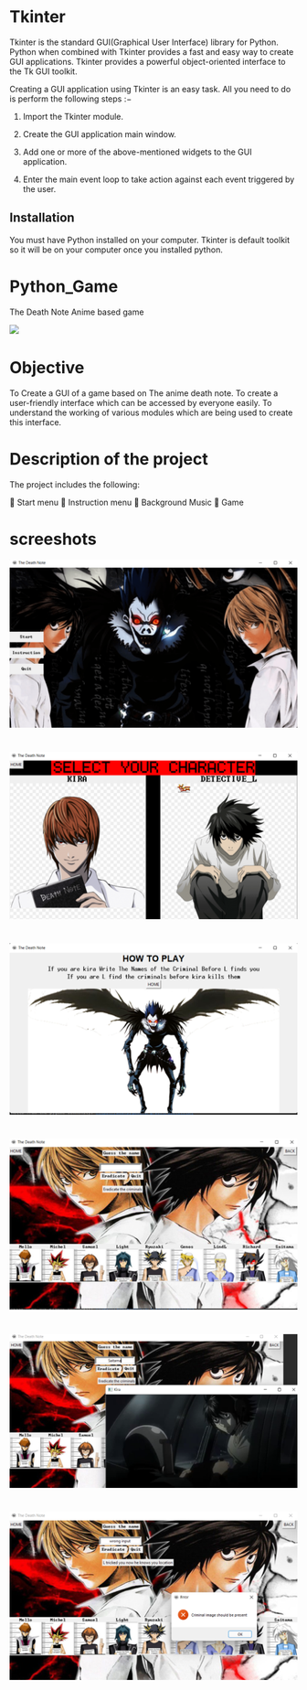 # Tkinter

Tkinter is the standard GUI(Graphical User Interface) library for Python. Python when combined with Tkinter provides a fast and easy way to create GUI applications. Tkinter provides a powerful object-oriented interface to the Tk GUI toolkit.

Creating a GUI application using Tkinter is an easy task. All you need to do is perform the following steps :−

  1. Import the Tkinter module.

  2. Create the GUI application main window.

  3. Add one or more of the above-mentioned widgets to the GUI application.

  4. Enter the main event loop to take action against each event triggered by the user. 

## Installation

You must have Python installed on your computer.
Tkinter is default toolkit so it will be on your computer once you installed python.

# Python_Game
The Death Note Anime based game


![](Python_Game/1.png)

# Objective
To Create a GUI of a game based on The anime death note.
To create a user-friendly interface which can be accessed by everyone easily.
To understand the working of various modules which are being used to create this interface.

# Description of the project
The project includes the following:

 Start menu
 Instruction menu
 Background Music
 Game

# screeshots
![](1.png) 
#
![](2.png)
#
![](3.png)
#
![](4.png)
#
![](5.png)
#
![](6.png)
